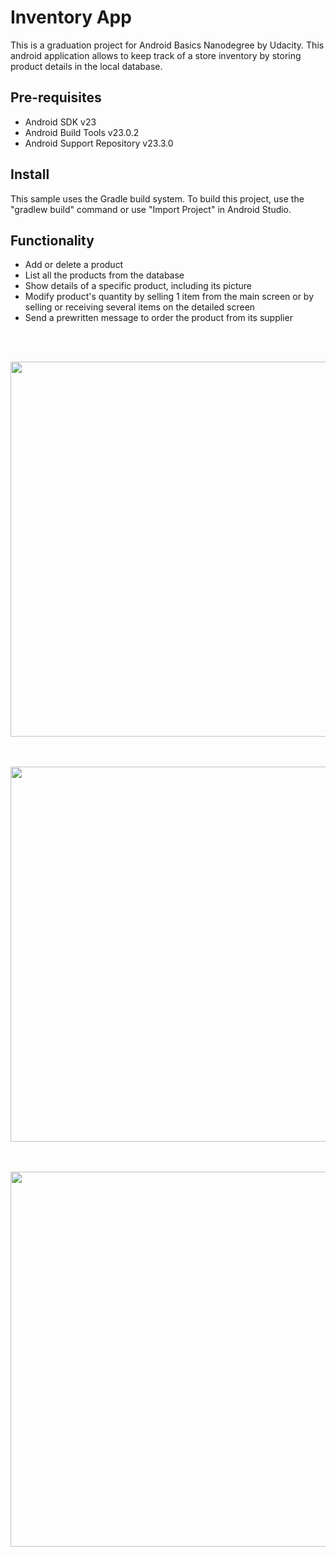 # Inventory App

This is a graduation project for  Android Basics Nanodegree by Udacity. This android application allows to keep track of a store inventory by storing product details in the local database.

## Pre-requisites

- Android SDK v23
- Android Build Tools v23.0.2
- Android Support Repository v23.3.0

## Install

This sample uses the Gradle build system. To build this project, use the "gradlew build" command or use "Import Project" in Android Studio.

## Functionality

- Add or delete a product
- List all the products from the database
- Show details of a specific product, including its picture
- Modify product's quantity by selling 1 item from the main screen or by selling or receiving several items on the detailed screen
- Send a prewritten message to order the product from its supplier

</br></br>

<img src="https://cloud.githubusercontent.com/assets/16615696/17822599/07cbb10c-6626-11e6-94c1-d53e1c097a06.png" height="600" >

</br></br>
<img src="https://cloud.githubusercontent.com/assets/16615696/17822638/25e182d4-6626-11e6-9c4a-2402e2a2ded7.png" height="600" >

</br></br>
<img src="https://cloud.githubusercontent.com/assets/16615696/17822956/0c84590e-6628-11e6-9f48-25d554245a8f.png" height="600">




